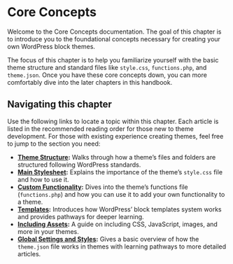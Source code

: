 # Core Concepts

Welcome to the Core Concepts documentation. The goal of this chapter is to introduce you to the foundational concepts necessary for creating your own WordPress block themes.

The focus of this chapter is to help you familiarize yourself with the basic theme structure and standard files like `style.css`, `functions.php`, and `theme.json`. Once you have these core concepts down, you can more comfortably dive into the later chapters in this handbook.

## Navigating this chapter

Use the following links to locate a topic within this chapter. Each article is listed in the recommended reading order for those new to theme development. For those with existing experience creating themes, feel free to jump to the section you need:

*   [**Theme Structure**](https://developer.wordpress.org/themes/core-concepts/theme-structure/)**:** Walks through how a theme’s files and folders are structured following WordPress standards.
*   [**Main Stylesheet**](https://developer.wordpress.org/themes/core-concepts/main-stylesheet/)**:** Explains the importance of the theme’s `style.css` file and how to use it.
*   [**Custom Functionality**](https://developer.wordpress.org/themes/core-concepts/custom-functionality/)**:** Dives into the theme’s functions file (`functions.php`) and how you can use it to add your own functionality to a theme.
*   [**Templates**](https://developer.wordpress.org/themes/core-concepts/templates/)**:** Introduces how WordPress’ block templates system works and provides pathways for deeper learning.
*   [**Including Assets**](https://developer.wordpress.org/themes/core-concepts/including-assets/)**:** A guide on including CSS, JavaScript, images, and more in your themes.
*   [**Global Settings and Styles**](https://developer.wordpress.org/themes/core-concepts/global-settings-and-styles/)**:** Gives a basic overview of how the `theme.json` file works in themes with learning pathways to more detailed articles.